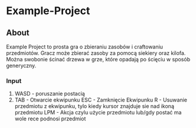 # Example-Project

## About
Example Project to prosta gra o zbieraniu zasobów i craftowaniu przedmiotów. Gracz może zbierać zasoby za pomocą siekiery oraz kilofa. Można swobonie ścinać drzewa w grze, które opadają po ścięciu w sposób generyczny.

### Input
1. WASD - poruszanie postacią
2. TAB - Otwarcie ekwipunku
ESC - Zamknięcie Ekwipunku
R - Usuwanie przedmiotu z ekwipunku, tylo kiedy kursor znajduje sie nad ikoną przedmiotu
LPM - Akcja czylu użycie przedmiotu lub/gdy postać ma wole rece podnosi przedmiot
